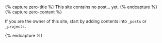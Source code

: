 {% capture zero-title %}
This site contains no post... yet.
{% endcapture %}
{% capture zero-content %}

If you are the owner of this site, start by adding contents into `_posts` or `_projects`.


{% endcapture %}
